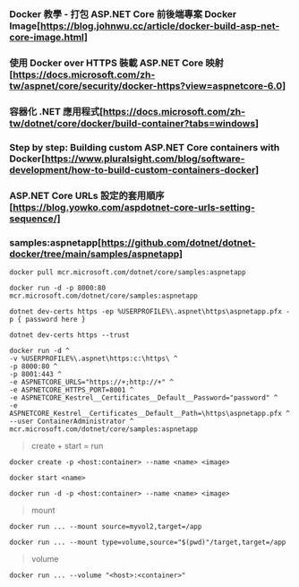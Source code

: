 ### Docker 教學 - 打包 ASP.NET Core 前後端專案 Docker Image[https://blog.johnwu.cc/article/docker-build-asp-net-core-image.html]

### 使用 Docker over HTTPS 裝載 ASP.NET Core 映射[https://docs.microsoft.com/zh-tw/aspnet/core/security/docker-https?view=aspnetcore-6.0]

### 容器化 .NET 應用程式[https://docs.microsoft.com/zh-tw/dotnet/core/docker/build-container?tabs=windows]

### Step by step: Building custom ASP.NET Core containers with Docker[https://www.pluralsight.com/blog/software-development/how-to-build-custom-containers-docker]

### ASP.NET Core URLs 設定的套用順序[https://blog.yowko.com/aspdotnet-core-urls-setting-sequence/]

### samples:aspnetapp[https://github.com/dotnet/dotnet-docker/tree/main/samples/aspnetapp]

`docker pull mcr.microsoft.com/dotnet/core/samples:aspnetapp`

`docker run -d -p 8000:80 mcr.microsoft.com/dotnet/core/samples:aspnetapp`

`dotnet dev-certs https -ep %USERPROFILE%\.aspnet\https\aspnetapp.pfx -p { password here }`

`dotnet dev-certs https --trust`

```
docker run -d ^
-v %USERPROFILE%\.aspnet\https:c:\https\ ^
-p 8000:80 ^
-p 8001:443 ^
-e ASPNETCORE_URLS="https://+;http://+" ^
-e ASPNETCORE_HTTPS_PORT=8001 ^
-e ASPNETCORE_Kestrel__Certificates__Default__Password="password" ^
-e ASPNETCORE_Kestrel__Certificates__Default__Path=\https\aspnetapp.pfx ^
--user ContainerAdministrator ^
mcr.microsoft.com/dotnet/core/samples:aspnetapp
```

> create + start = run

`docker create -p <host:container> --name <name> <image>`

`docker start <name>`

`docker run -d -p <host:container> --name <name> <image>`

> mount

`docker run ... --mount source=myvol2,target=/app`

`docker run ... --mount type=volume,source="$(pwd)"/target,target=/app `

> volume

`docker run ... --volume "<host>:<container>"`

